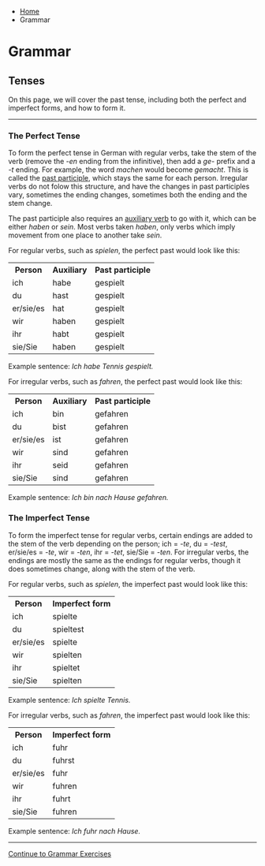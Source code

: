 <ul class="breadcrumb">
  <li><a href="index.html">Home</a></li>
  <li>Grammar</li>
</ul>

<h1>Grammar</h1>

<h2>Tenses</h2>

<p> On this page, we will cover the past tense, including both the perfect and imperfect forms, and how to form it.</P>

<hr>

<h3>The Perfect Tense</h3>

<p>To form the perfect tense in German with regular verbs, take the stem of the verb (remove the <em>-en</em> ending from the infinitive), then add a <em>ge-</em> prefix and a <em>-t</em> ending. For example, the word <em>machen</em> would become <em>gemacht</em>. This is called the <u>past participle</u>, which stays the same for each person. Irregular verbs do not folow this structure, and have the changes in past participles vary, sometimes the ending changes, sometimes both the ending and the stem change.</p>

<p>The past participle also requires an <u>auxiliary verb</u> to go with it, which can be either <em>haben</em> or <em>sein</em>. Most verbs taken <em>haben</em>, only verbs which imply movement from one place to another take <em>sein</em>.</p>

<p>For regular verbs, such as <em>spielen</em>, the perfect past would look like this:</p>
<table>
  <tr>
    <th>Person</th>
    <th>Auxiliary</th>
    <th>Past participle</th>
  </tr>
  <tr>
    <td>ich</td>
    <td>habe</td>
    <td>gespielt</td>
  </tr>
  <tr>
    <td>du</td>
    <td>hast</td>
    <td>gespielt</td>
  </tr>
  <tr>
    <td>er/sie/es</td>
    <td>hat</td>
    <td>gespielt</td>
  </tr>
   <tr>
    <td>wir</td>
    <td>haben</td>
    <td>gespielt</td>
  </tr>
   <tr>
    <td>ihr</td>
    <td>habt</td>
    <td>gespielt</td>
  </tr>
   <tr>
    <td>sie/Sie</td>
    <td>haben</td>
    <td>gespielt</td>
  </tr>
 </table>
 
<p> Example sentence: <em>Ich habe Tennis gespielt.</em></p>
 
 
<p>For irregular verbs, such as <em>fahren</em>, the perfect past would look like this:</p>
<table>
  <tr>
    <th>Person</th>
    <th>Auxiliary</th>
    <th>Past participle</th>
  </tr>
  <tr>
    <td>ich</td>
    <td>bin</td>
    <td>gefahren</td>
  </tr>
  <tr>
    <td>du</td>
    <td>bist</td>
    <td>gefahren</td>
  </tr>
  <tr>
    <td>er/sie/es</td>
    <td>ist</td>
    <td>gefahren</td>
  </tr>
  <tr>
    <td>wir</td>
    <td>sind</td>
    <td>gefahren</td>
  </tr>
  <tr>
    <td>ihr</td>
    <td>seid</td>
    <td>gefahren</td>
  </tr>
   <tr>
    <td>sie/Sie</td>
    <td>sind</td>
    <td>gefahren</td>
  </tr>
</table>

<p> Example sentence: <em>Ich bin nach Hause gefahren.</em></p>
 

<h3>The Imperfect Tense</h3>
<p>To form the imperfect tense for regular verbs, certain endings are added to the stem of the verb depending on the person; ich = <em>-te</em>, du = <em>-test</em>, er/sie/es = <em>-te</em>, wir = <em>-ten</em>, ihr = <em>-tet</em>, sie/Sie = <em>-ten</em>. For irregular verbs, the endings are mostly the same as the endings for regular verbs, though it does sometimes change, along with the stem of the verb.</p>
 

<p>For regular verbs, such as <em>spielen</em>, the imperfect past would look like this:</p>
<table>
  <tr>
    <th>Person</th>
    <th>Imperfect form</th>
  </tr>
  <tr>
    <td>ich</td>
    <td>spielte</td>
  </tr>
   <tr>
    <td>du</td>
    <td>spieltest</td>
  </tr>
   <tr>
    <td>er/sie/es</td>
    <td>spielte</td>
  </tr>
   <tr>
    <td>wir</td>
    <td>spielten</td>
  </tr>
   <tr>
    <td>ihr</td>
    <td>spieltet</td>
  </tr>
   <tr>
    <td>sie/Sie</td>
    <td>spielten</td>
  </tr>
 </table>
  
 <p> Example sentence: <em>Ich spielte Tennis.</em></p>
 
  
  
 <p>For irregular verbs, such as <em>fahren</em>, the imperfect past would look like this:</p>
 <table>
  <tr>
    <th>Person</th>
    <th>Imperfect form</th>
  </tr>
  <tr>
    <td>ich</td>
    <td>fuhr</td>
  </tr>
  <tr>
    <td>du</td>
    <td>fuhrst</td>
  </tr>
  <tr>
    <td>er/sie/es</td>
    <td>fuhr</td>
  </tr>
  <tr>
    <td>wir</td>
    <td>fuhren</td>
  </tr>
  <tr>
    <td>ihr</td>
    <td>fuhrt</td>
  </tr>
  <tr>
    <td>sie/Sie</td>
    <td>fuhren</td>
  </tr>
</table>

<p> Example sentence: <em>Ich fuhr nach Hause.</em></p>










<hr>




<p>
  <a style="float:left;" href="page5.html">Continue to Grammar Exercises</a>
</p>
<div style="clear:both;"></div>
   
